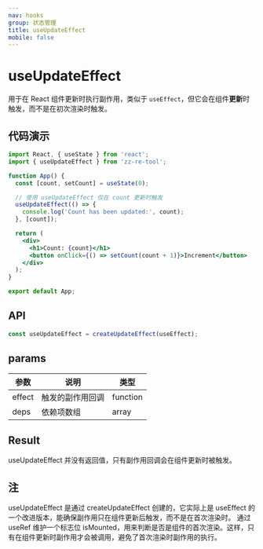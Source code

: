 ```yaml
---
nav: hooks
group: 状态管理
title: useUpdateEffect
mobile: false
---
```


# useUpdateEffect

用于在 React 组件更新时执行副作用，类似于 `useEffect`，但它会在组件**更新**时触发，而不是在初次渲染时触发。

## 代码演示

```jsx
import React, { useState } from 'react';
import { useUpdateEffect } from 'zz-re-tool';

function App() {
  const [count, setCount] = useState(0);

  // 使用 useUpdateEffect 仅在 count 更新时触发
  useUpdateEffect(() => {
    console.log('Count has been updated:', count);
  }, [count]);

  return (
    <div>
      <h1>Count: {count}</h1>
      <button onClick={() => setCount(count + 1)}>Increment</button>
    </div>
  );
}

export default App;
```


## API

```jsx | pure
const useUpdateEffect = createUpdateEffect(useEffect);
```

## params

| 参数         | 说明         | 类型 |
| ------------ | ------------ | ---- |
| effect | 触发的副作用回调	 | function  |
| deps | 依赖项数组	 | array  |

## Result

useUpdateEffect 并没有返回值，只有副作用回调会在组件更新时被触发。

## 注

useUpdateEffect 是通过 createUpdateEffect 创建的，它实际上是 useEffect 的一个改进版本，能确保副作用只在组件更新后触发，而不是在首次渲染时。
通过 useRef 维护一个标志位 isMounted，用来判断是否是组件的首次渲染。这样，只有在组件更新时副作用才会被调用，避免了首次渲染时副作用的执行。
